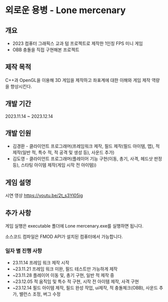 # 외로운 용병 - Lone mercenary

## 개요
+ 2023 컴퓨터 그래픽스 교과 텀 프로젝트로 제작한 1인칭 FPS 미니 게임
+ OBB 충돌을 직접 구현해본 프로젝트

## 제작 목적
C++과 OpenGL을 이용해 3D 게임을 제작하고 좌표계에 대한 이해와 게임 제작 역량을 향상시킨다.

## 개발 기간
2023.11.14 ~ 2023.12.14
## 개발 인원
+ 김경환 - 클라이언트 프로그래머(프레임워크 제작, 필드 제작(필드 아이템, 맵), 적 제작(일반 적, 특수 적, 적 공격 및 생성 등), 사운드 추가)
+ 김도영 - 클라이언트 프로그래머(플레이어 기능 구현(이동, 총기, 사격, 헤드샷 판정 등), 스타팅 아이템 제작(게임 시작 전 아이템))

## 게임 설명
시연 영상 https://youtu.be/2t_s3Yl05ig

## 추가 사항
게임 실행은 executable 폴더에 Lone mercenary.exe를 실행하면 됩니다.

소스코드 컴파일은 FMOD API가 설치된 컴퓨터에서 가능합니다.

### 일자 별 진행 사항
+ 23.11.14 프레임 워크 제작 시작
+ ~23.11.21 프레임 워크 미완, 필드 테스트만 가능하게 제작
+ ~23.11.28 플레이어 이동 및, 총기 구현, 일반 적 제작 중
+ ~23.12.05 적 움직임 및 특수 적 구현, 시작 전 아이템 제작, 사격 구현
+ ~23.12.14 필드 아이템 제작, 필드 완성 작업, ui제작, 적 충돌체크(OBB), 사운드 추가, 밸런스 조정, 버그 수정
